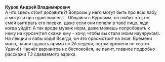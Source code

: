 **Куров Андрей Владимирович**\
А что здесь стоит добавить?) Вопросы у него могут быть про всю лабу, а могут и про один пиксел.... Общайся с Куровым, он любит это, 
не смей вытирать его плевки, даже если они попали в твоё лицо, жди когда уйдёт! А так вроде мужик норм, даже можешь попробовать к нему на 
курсач(тип скажи ему - хочу, чтобы вы стали моим научруком). На лекции и лабы ходи! Всегда, он это просмотрит на экзе. Времени мало, начни 
сдавать прямо со 2й недели, потом времени не хватит. Удачи))
Насчёт вариантов не беспокойся, не палит, главное подробно расскажи ТЗ сдаваемого варика.
